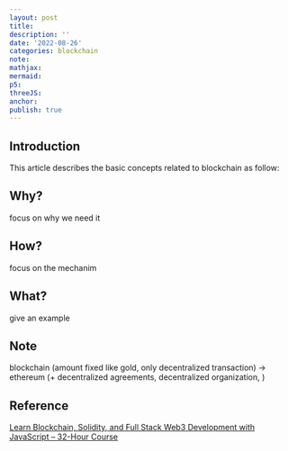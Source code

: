 ```yaml
---
layout: post
title:
description: ''
date: '2022-08-26'
categories: blockchain
note:
mathjax:
mermaid:
p5:
threeJS:
anchor:
publish: true
---
```


## Introduction

This article describes the basic concepts related to blockchain as follow:



## Why?

focus on why we need it

## How?

focus on the mechanim

## What?

give an example

## Note

blockchain (amount fixed like gold, only decentralized transaction) -> ethereum (+ decentralized agreements, decentralized organization, )

## Reference

[Learn Blockchain, Solidity, and Full Stack Web3 Development with JavaScript – 32-Hour Course](https://www.youtube.com/watch?v=gyMwXuJrbJQ)

